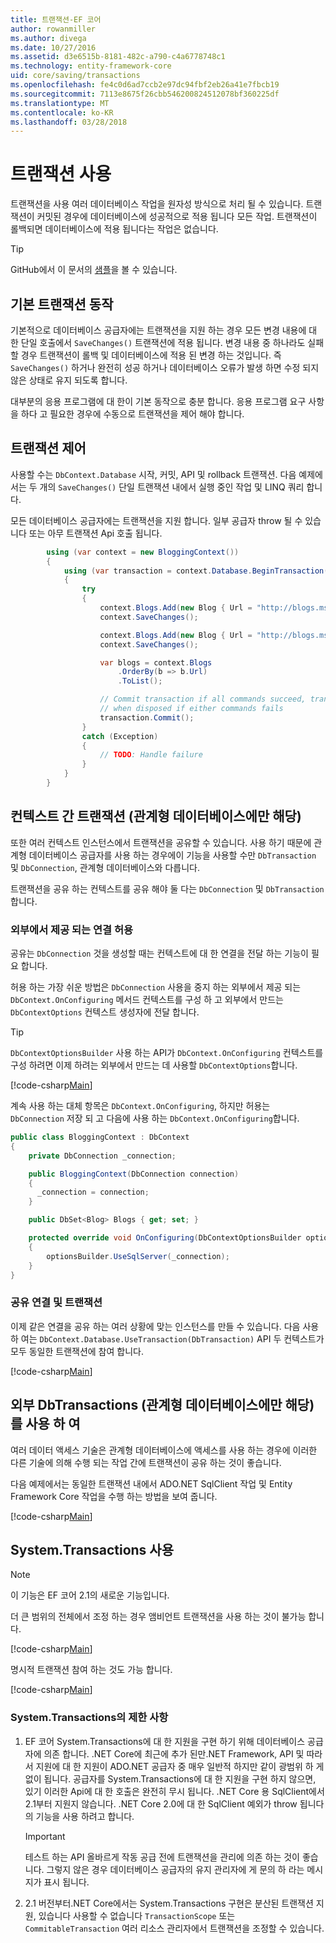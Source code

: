 ```yaml
---
title: 트랜잭션-EF 코어
author: rowanmiller
ms.author: divega
ms.date: 10/27/2016
ms.assetid: d3e6515b-8181-482c-a790-c4a6778748c1
ms.technology: entity-framework-core
uid: core/saving/transactions
ms.openlocfilehash: fe4c0d6ad7ccb2e97dc94fbf2eb26a41e7fbcb19
ms.sourcegitcommit: 7113e8675f26cbb546200824512078bf360225df
ms.translationtype: MT
ms.contentlocale: ko-KR
ms.lasthandoff: 03/28/2018
---
```

# <a name="using-transactions"></a>트랜잭션 사용

트랜잭션을 사용 여러 데이터베이스 작업을 원자성 방식으로 처리 될 수 있습니다. 트랜잭션이 커밋된 경우에 데이터베이스에 성공적으로 적용 됩니다 모든 작업. 트랜잭션이 롤백되면 데이터베이스에 적용 됩니다는 작업은 없습니다.

> [!TIP]  
> GitHub에서 이 문서의 [샘플](https://github.com/aspnet/EntityFramework.Docs/tree/master/samples/core/Saving/Saving/Transactions/)을 볼 수 있습니다.

## <a name="default-transaction-behavior"></a>기본 트랜잭션 동작

기본적으로 데이터베이스 공급자에는 트랜잭션을 지원 하는 경우 모든 변경 내용에 대 한 단일 호출에서 `SaveChanges()` 트랜잭션에 적용 됩니다. 변경 내용 중 하나라도 실패할 경우 트랜잭션이 롤백 및 데이터베이스에 적용 된 변경 하는 것입니다. 즉 `SaveChanges()` 하거나 완전히 성공 하거나 데이터베이스 오류가 발생 하면 수정 되지 않은 상태로 유지 되도록 합니다.

대부분의 응용 프로그램에 대 한이 기본 동작으로 충분 합니다. 응용 프로그램 요구 사항을 하다 고 필요한 경우에 수동으로 트랜잭션을 제어 해야 합니다.

## <a name="controlling-transactions"></a>트랜잭션 제어

사용할 수는 `DbContext.Database` 시작, 커밋, API 및 rollback 트랜잭션. 다음 예제에서는 두 개의 `SaveChanges()` 단일 트랜잭션 내에서 실행 중인 작업 및 LINQ 쿼리 합니다.

모든 데이터베이스 공급자에는 트랜잭션을 지원 합니다. 일부 공급자 throw 될 수 있습니다 또는 아무 트랜잭션 Api 호출 됩니다.

<!-- [!code-csharp[Main](samples/core/Saving/Saving/Transactions/ControllingTransaction/Sample.cs?highlight=3,17,18,19)] -->
``` csharp
        using (var context = new BloggingContext())
        {
            using (var transaction = context.Database.BeginTransaction())
            {
                try
                {
                    context.Blogs.Add(new Blog { Url = "http://blogs.msdn.com/dotnet" });
                    context.SaveChanges();

                    context.Blogs.Add(new Blog { Url = "http://blogs.msdn.com/visualstudio" });
                    context.SaveChanges();

                    var blogs = context.Blogs
                        .OrderBy(b => b.Url)
                        .ToList();

                    // Commit transaction if all commands succeed, transaction will auto-rollback
                    // when disposed if either commands fails
                    transaction.Commit();
                }
                catch (Exception)
                {
                    // TODO: Handle failure
                }
            }
        }
```

## <a name="cross-context-transaction-relational-databases-only"></a>컨텍스트 간 트랜잭션 (관계형 데이터베이스에만 해당)

또한 여러 컨텍스트 인스턴스에서 트랜잭션을 공유할 수 있습니다. 사용 하기 때문에 관계형 데이터베이스 공급자를 사용 하는 경우에이 기능을 사용할 수만 `DbTransaction` 및 `DbConnection`, 관계형 데이터베이스와 다릅니다.

트랜잭션을 공유 하는 컨텍스트를 공유 해야 둘 다는 `DbConnection` 및 `DbTransaction`합니다.

### <a name="allow-connection-to-be-externally-provided"></a>외부에서 제공 되는 연결 허용

공유는 `DbConnection` 것을 생성할 때는 컨텍스트에 대 한 연결을 전달 하는 기능이 필요 합니다.

허용 하는 가장 쉬운 방법은 `DbConnection` 사용을 중지 하는 외부에서 제공 되는 `DbContext.OnConfiguring` 메서드 컨텍스트를 구성 하 고 외부에서 만드는 `DbContextOptions` 컨텍스트 생성자에 전달 합니다.

> [!TIP]  
> `DbContextOptionsBuilder` 사용 하는 API가 `DbContext.OnConfiguring` 컨텍스트를 구성 하려면 이제 하려는 외부에서 만드는 데 사용할 `DbContextOptions`합니다.

[!code-csharp[Main](../../../samples/core/Saving/Saving/Transactions/SharingTransaction/Sample.cs?name=Context&highlight=3,4,5)]

계속 사용 하는 대체 항목은 `DbContext.OnConfiguring`, 하지만 허용는 `DbConnection` 저장 되 고 다음에 사용 하는 `DbContext.OnConfiguring`합니다.

``` csharp
public class BloggingContext : DbContext
{
    private DbConnection _connection;

    public BloggingContext(DbConnection connection)
    {
      _connection = connection;
    }

    public DbSet<Blog> Blogs { get; set; }

    protected override void OnConfiguring(DbContextOptionsBuilder optionsBuilder)
    {
        optionsBuilder.UseSqlServer(_connection);
    }
}
```

### <a name="share-connection-and-transaction"></a>공유 연결 및 트랜잭션

이제 같은 연결을 공유 하는 여러 상황에 맞는 인스턴스를 만들 수 있습니다. 다음 사용 하 여는 `DbContext.Database.UseTransaction(DbTransaction)` API 두 컨텍스트가 모두 동일한 트랜잭션에 참여 합니다.

[!code-csharp[Main](../../../samples/core/Saving/Saving/Transactions/SharingTransaction/Sample.cs?name=Transaction&highlight=1,2,3,7,16,23,24,25)]

## <a name="using-external-dbtransactions-relational-databases-only"></a>외부 DbTransactions (관계형 데이터베이스에만 해당)를 사용 하 여

여러 데이터 액세스 기술은 관계형 데이터베이스에 액세스를 사용 하는 경우에 이러한 다른 기술에 의해 수행 되는 작업 간에 트랜잭션이 공유 하는 것이 좋습니다.

다음 예제에서는 동일한 트랜잭션 내에서 ADO.NET SqlClient 작업 및 Entity Framework Core 작업을 수행 하는 방법을 보여 줍니다.

[!code-csharp[Main](../../../samples/core/Saving/Saving/Transactions/ExternalDbTransaction/Sample.cs?name=Transaction&highlight=4,10,21,26,27,28)]

## <a name="using-systemtransactions"></a>System.Transactions 사용

> [!NOTE]  
> 이 기능은 EF 코어 2.1의 새로운 기능입니다.

더 큰 범위의 전체에서 조정 하는 경우 앰비언트 트랜잭션을 사용 하는 것이 불가능 합니다.

[!code-csharp[Main](../../../samples/core/Saving/Saving/Transactions/AmbientTransaction/Sample.cs?name=Transaction&highlight=1,24,25,26)]

명시적 트랜잭션 참여 하는 것도 가능 합니다.

[!code-csharp[Main](../../../samples/core/Saving/Saving/Transactions/CommitableTransaction/Sample.cs?name=Transaction&highlight=1,13,26,27,28)]

### <a name="limitations-of-systemtransactions"></a>System.Transactions의 제한 사항  

1. EF 코어 System.Transactions에 대 한 지원을 구현 하기 위해 데이터베이스 공급자에 의존 합니다. .NET Core에 최근에 추가 된만.NET Framework, API 및 따라서 지원에 대 한 지원이 ADO.NET 공급자 중 매우 일반적 하지만 같이 광범위 하 게 없이 됩니다. 공급자를 System.Transactions에 대 한 지원을 구현 하지 않으면, 있기 이러한 Api에 대 한 호출은 완전히 무시 됩니다. .NET Core 용 SqlClient에서 2.1부터 지원지 않습니다. .NET Core 2.0에 대 한 SqlClient 예외가 throw 됩니다의 기능을 사용 하려고 합니다. 

   > [!IMPORTANT]  
   > 테스트 하는 API 올바르게 작동 공급 전에 트랜잭션을 관리에 의존 하는 것이 좋습니다. 그렇지 않은 경우 데이터베이스 공급자의 유지 관리자에 게 문의 하 라는 메시지가 표시 됩니다. 

2. 2.1 버전부터.NET Core에서는 System.Transactions 구현은 분산된 트랜잭션 지원, 있습니다 사용할 수 없습니다 `TransactionScope` 또는 `CommitableTransaction` 여러 리소스 관리자에서 트랜잭션을 조정할 수 있습니다. 
